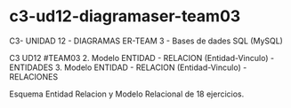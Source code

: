 # c3-ud12-diagramaser-team03
C3- UNIDAD 12 - DIAGRAMAS ER-TEAM 3 - 
Bases de dades SQL (MySQL)

C3 UD12  #TEAM03
2. Modelo ENTIDAD - RELACION (Entidad-Vinculo) - ENTIDADES
3. Modelo ENTIDAD - RELACION (Entidad-Vinculo) - RELACIONES

Esquema Entidad Relacion y Modelo Relacional de 18 ejercicios.

